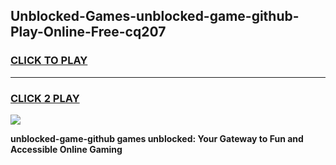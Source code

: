 
## Unblocked-Games-unblocked-game-github-Play-Online-Free-cq207
<h3>
<a href="https://premium76.site?title=unblocked-game-github&ref=26A">CLICK TO PLAY</a></h3>
<hr>

<h3>
<a href="https://premium76.site?title=unblocked-game-github&ref=26A">CLICK 2 PLAY</a>
  
</h3>

<a href="https://premium76.site?title=unblocked-game-github&ref=26A"><img src="https://clearcache.store/games.png"></a>


**unblocked-game-github games unblocked: Your Gateway to Fun and Accessible Online Gaming**
